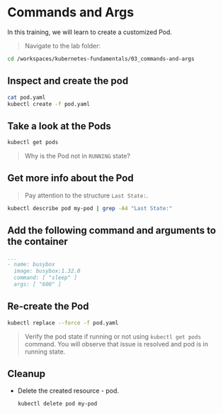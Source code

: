 # Commands and Args

In this training, we will learn to create a customized Pod.

>Navigate to the lab folder:

```bash
cd /workspaces/kubernetes-fundamentals/03_commands-and-args
```

## Inspect and create the pod

```bash
cat pod.yaml
kubectl create -f pod.yaml
```

## Take a look at the Pods

```bash
kubectl get pods
```

>Why is the Pod not in `RUNNING` state?

## Get more info about the Pod

>Pay attention to the structure  `Last State:`.

```bash
kubectl describe pod my-pod | grep -A4 "Last State:"
```

## Add the following command and arguments to the container

```yaml
...
- name: busybox
  image: busybox:1.32.0
  command: [ "sleep" ]
  args: [ "600" ]
```

## Re-create the Pod

```bash
kubectl replace --force -f pod.yaml
```

>Verify the pod state if running or not using `kubectl get pods` command. You will observe that issue is resolved and pod is in running state.

## Cleanup

* Delete the created resource - pod.

  ```bash
  kubectl delete pod my-pod
  ```
